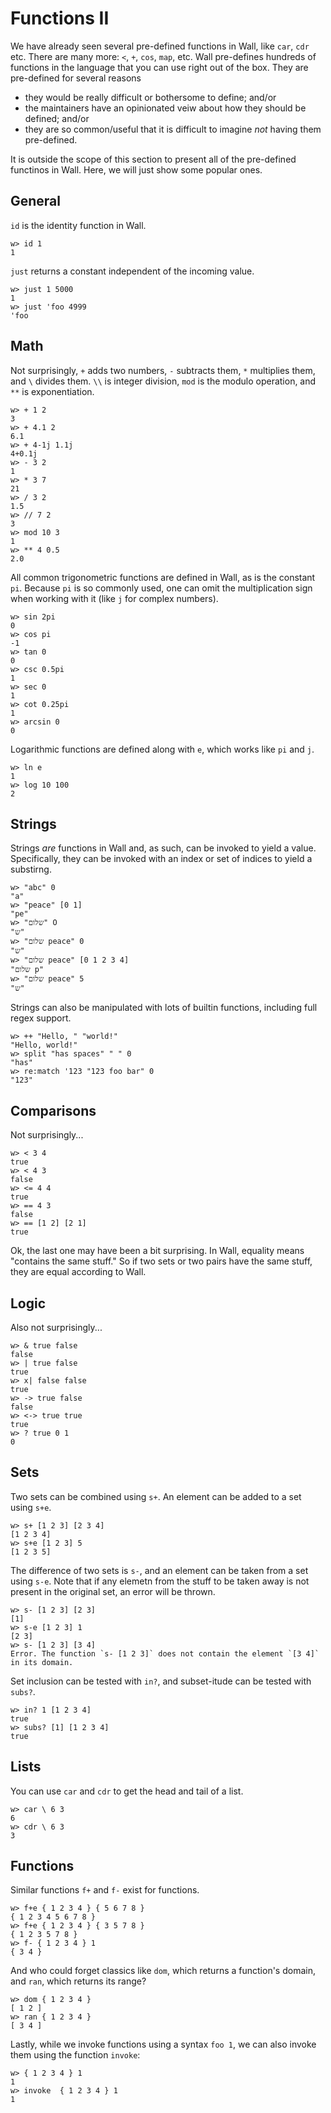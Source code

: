 # Functions II

We have already seen several pre-defined functions in Wall, like `car`, `cdr` etc.  There are many more: `<`, `+`, `cos`, `map`, etc.  Wall pre-defines hundreds of functions in the language that you can use right out of the box.  They are pre-defined for several reasons

- they would be really difficult or bothersome to define; and/or
- the maintainers have an opinionated veiw about how they should be defined; and/or
- they are so common/useful that it is difficult to imagine *not* having them pre-defined.

It is outside the scope of this section to present all of the pre-defined functinos in Wall.  Here, we will just show some popular ones.

## General

`id` is the identity function in Wall.

```
w> id 1
1
```

`just` returns a constant independent of the incoming value.

```
w> just 1 5000
1
w> just 'foo 4999
'foo
```

## Math

Not surprisingly, `+` adds two numbers, `-` subtracts them, `*` multiplies them, and `\` divides them.  `\\` is integer division, `mod` is the modulo operation, and `**` is exponentiation.

```
w> + 1 2
3
w> + 4.1 2
6.1
w> + 4-1j 1.1j
4+0.1j
w> - 3 2
1
w> * 3 7
21
w> / 3 2
1.5
w> // 7 2
3
w> mod 10 3
1
w> ** 4 0.5
2.0
```

All common trigonometric functions are defined in Wall, as is the constant `pi`.  Because `pi` is so commonly used, one can omit the multiplication sign when working with it (like `j` for complex numbers).

```
w> sin 2pi
0
w> cos pi
-1
w> tan 0
0
w> csc 0.5pi
1
w> sec 0
1
w> cot 0.25pi
1
w> arcsin 0
0
```

Logarithmic functions are defined along with `e`, which works like `pi` and `j`.

```
w> ln e
1
w> log 10 100
2
```

## Strings

Strings *are* functions in Wall and, as such, can be invoked to yield a value.  Specifically, they can be invoked with an index or set of indices to yield a substirng.

```
w> "abc" 0
"a"
w> "peace" [0 1]
"pe"
w> "שלום" O
"ש"
w> "שלום peace" 0
"ש"
w> "שלום peace" [0 1 2 3 4]
"שלום p"
w> "שלום peace" 5
"ש"
```

Strings can also be manipulated with lots of builtin functions, including full regex support.

```
w> ++ "Hello, " "world!"
"Hello, world!"
w> split "has spaces" " " 0
"has"
w> re:match '123 "123 foo bar" 0
"123"
```

## Comparisons

Not surprisingly...

```
w> < 3 4
true
w> < 4 3
false
w> <= 4 4
true
w> == 4 3
false
w> == [1 2] [2 1]
true
```

Ok, the last one may have been a bit surprising.  In Wall, equality means "contains the same stuff."  So if two sets or two pairs have the same stuff, they are equal according to Wall.

## Logic

Also not surprisingly...

```
w> & true false
false
w> | true false
true
w> x| false false
true
w> -> true false
false
w> <-> true true
true
w> ? true 0 1
0
```

## Sets

Two sets can be combined using `s+`.  An element can be added to a set using `s+e`.

```
w> s+ [1 2 3] [2 3 4]
[1 2 3 4]
w> s+e [1 2 3] 5
[1 2 3 5]
```

The difference of two sets is `s-`, and an element can be taken from a set using `s-e`. Note that if any elemetn from the stuff to be taken away is not present in the original set, an error will be thrown.

```
w> s- [1 2 3] [2 3]
[1]
w> s-e [1 2 3] 1
[2 3]
w> s- [1 2 3] [3 4]
Error. The function `s- [1 2 3]` does not contain the element `[3 4]` in its domain.
```

Set inclusion can be tested with `in?`, and subset-itude can be tested with `subs?`.

```
w> in? 1 [1 2 3 4]
true
w> subs? [1] [1 2 3 4]
true
```

## Lists

You can use `car` and `cdr` to get the head and tail of a list.

```
w> car \ 6 3
6
w> cdr \ 6 3
3
```



## Functions

Similar functions `f+` and `f-` exist for functions.

```
w> f+e { 1 2 3 4 } { 5 6 7 8 }
{ 1 2 3 4 5 6 7 8 }
w> f+e { 1 2 3 4 } { 3 5 7 8 }
{ 1 2 3 5 7 8 }
w> f- { 1 2 3 4 } 1
{ 3 4 }
```

And who could forget classics like `dom`, which returns a function's domain, and `ran`, which returns its range?

```
w> dom { 1 2 3 4 }
[ 1 2 ]
w> ran { 1 2 3 4 }
[ 3 4 ]
```

Lastly, while we invoke functions using a syntax `foo 1`, we can also invoke them using the function `invoke`:

```
w> { 1 2 3 4 } 1
1
w> invoke  { 1 2 3 4 } 1
1
```